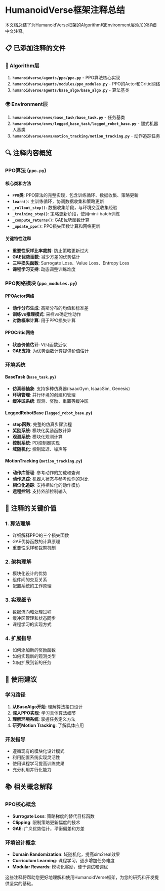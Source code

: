 # HumanoidVerse框架注释总结

本文档总结了为HumanoidVerse框架的Algorithm和Environment层添加的详细中文注释。

## 📋 已添加注释的文件

### 🧠 Algorithm层
1. **`humanoidverse/agents/ppo/ppo.py`** - PPO算法核心实现
2. **`humanoidverse/agents/modules/ppo_modules.py`** - PPO的Actor和Critic网络
3. **`humanoidverse/agents/base_algo/base_algo.py`** - 算法基类

### 🌍 Environment层
1. **`humanoidverse/envs/base_task/base_task.py`** - 任务基类
2. **`humanoidverse/envs/legged_base_task/legged_robot_base.py`** - 腿式机器人基类
3. **`humanoidverse/envs/motion_tracking/motion_tracking.py`** - 动作追踪任务

## 🔍 注释内容概览

### PPO算法 (`ppo.py`)

#### 核心类和方法
- **`PPO`类**: PPO算法的完整实现，包含训练循环、数据收集、策略更新
- **`learn()`**: 主训练循环，协调数据收集和策略更新
- **`_rollout_step()`**: 数据收集阶段，与环境交互收集经验
- **`_training_step()`**: 策略更新阶段，使用mini-batch训练
- **`_compute_returns()`**: GAE优势函数计算
- **`_update_ppo()`**: PPO损失函数计算和网络更新

#### 关键特性注释
- **重要性采样比率裁剪**: 防止策略更新过大
- **GAE优势函数**: 减少方差的优势估计
- **三种损失函数**: Surrogate Loss、Value Loss、Entropy Loss
- **课程学习支持**: 动态调整训练难度

### PPO网络模块 (`ppo_modules.py`)

#### PPOActor网络
- **动作分布生成**: 高斯分布的均值和标准差
- **训练vs推理模式**: 采样vs确定性动作
- **对数概率计算**: 用于PPO损失计算

#### PPOCritic网络
- **状态价值估计**: V(s)函数近似
- **GAE支持**: 为优势函数计算提供价值估计

### 环境系统

#### BaseTask (`base_task.py`)
- **仿真器抽象**: 支持多种仿真器(IsaacGym, IsaacSim, Genesis)
- **环境管理**: 并行环境的创建和管理
- **缓冲区系统**: 观测、奖励、重置等缓冲区

#### LeggedRobotBase (`legged_robot_base.py`)
- **step函数**: 完整的仿真步骤流程
- **奖励系统**: 模块化奖励函数计算
- **观测系统**: 模块化观测计算
- **控制系统**: PD控制器实现
- **域随机化**: 控制延迟、噪声等

#### MotionTracking (`motion_tracking.py`)
- **动作库管理**: 参考动作的加载和查询
- **动作追踪**: 机器人状态与参考动作的对比
- **相位化追踪**: 支持相位化的动作模仿
- **远程控制**: 支持外部控制输入

## 🎯 注释的关键价值

### 1. **算法理解**
- 详细解释PPO的三个损失函数
- GAE优势函数的计算原理
- 重要性采样和裁剪机制

### 2. **架构理解**
- 模块化设计的优势
- 组件间的交互关系
- 配置系统的工作原理

### 3. **实现细节**
- 数据流向和处理过程
- 缓冲区管理和状态同步
- 课程学习的实现方式

### 4. **扩展指导**
- 如何添加新的奖励函数
- 如何实现新的观测类型
- 如何扩展到新的任务

## 🔧 使用建议

### 学习路径
1. **从BaseAlgo开始**: 理解算法接口设计
2. **深入PPO实现**: 学习具体算法细节
3. **理解环境系统**: 掌握任务定义方法
4. **研究Motion Tracking**: 了解具体应用

### 开发指导
- 遵循现有的模块化设计模式
- 利用配置系统实现灵活性
- 使用课程学习提高训练效果
- 充分利用并行化能力

## 📚 相关概念解释

### PPO核心概念
- **Surrogate Loss**: 策略梯度的替代目标函数
- **Clipping**: 限制策略更新幅度的技术
- **GAE**: 广义优势估计，平衡偏差和方差

### 环境设计概念
- **Domain Randomization**: 域随机化，提高sim2real效果
- **Curriculum Learning**: 课程学习，逐步增加任务难度
- **Modular Rewards**: 模块化奖励，便于调试和调优

这些注释将帮助您更好地理解和使用HumanoidVerse框架，为您的研究和开发提供坚实的基础。
